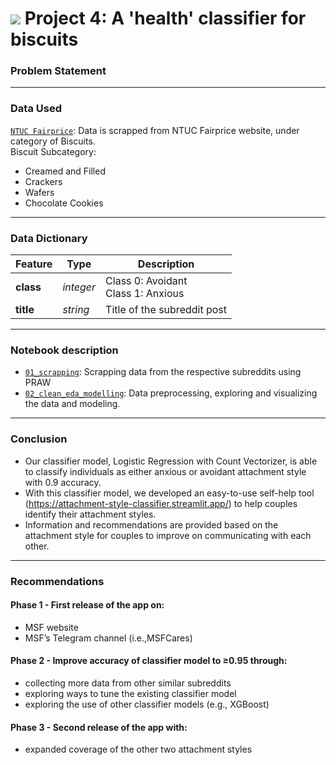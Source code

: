 # ![](https://ga-dash.s3.amazonaws.com/production/assets/logo-9f88ae6c9c3871690e33280fcf557f33.png) Project 4: A 'health' classifier for biscuits

### Problem Statement



---

### Data Used

[`NTUC Fairprice`](https://www.fairprice.com.sg/category/biscuits): Data is scrapped from NTUC Fairprice website, under category of Biscuits.
<br>Biscuit Subcategory: 
- Creamed and Filled
- Crackers
- Wafers
- Chocolate Cookies

---

### Data Dictionary

|Feature|Type|Description|
|---|---|---|
|**class**|*integer*|Class 0: Avoidant<br>Class 1: Anxious|
|**title**|*string*|Title of the subreddit post|

---

### Notebook description

* [`01_scrapping`](/code/01_scrapping.ipynb): Scrapping data from the respective subreddits using PRAW
* [`02_clean_eda_modelling`](/code/02_clean_eda_modelling.ipynb): Data preprocessing, exploring and visualizing the data and modeling. 

---

### Conclusion

- Our classifier model, Logistic Regression with Count Vectorizer, is able to classify individuals as either anxious or avoidant attachment style with 0.9 accuracy. 
- With this classifier model, we developed an easy-to-use self-help tool (https://attachment-style-classifier.streamlit.app/) to help couples identify their attachment styles. 
- Information and recommendations are provided based on the attachment style for couples to improve on communicating with each other. 

---

### Recommendations

#### Phase 1 - First release of the app on:
- MSF website
- MSF’s Telegram channel (i.e.,MSFCares)
#### Phase 2 - Improve accuracy of classifier model to ≥0.95 through:
- collecting more data from other similar subreddits
- exploring ways to tune the existing classifier model
- exploring the use of other classifier models (e.g., XGBoost) 
#### Phase 3 - Second release of the app with:
- expanded coverage of the other two attachment styles
